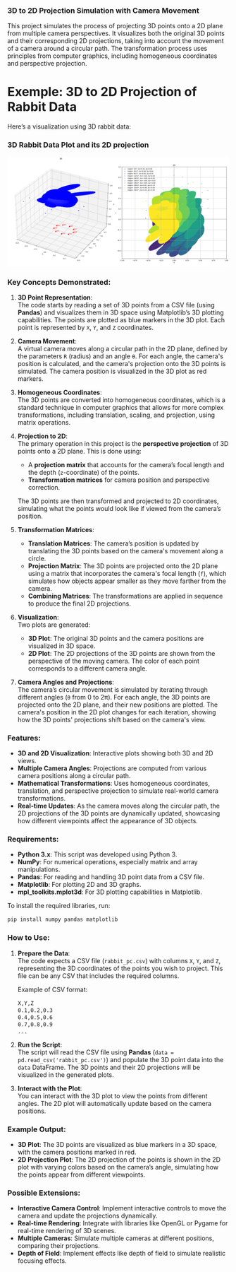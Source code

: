 ### 3D to 2D Projection Simulation with Camera Movement

This project simulates the process of projecting 3D points onto a 2D plane from multiple camera perspectives. It visualizes both the original 3D points and their corresponding 2D projections, taking into account the movement of a camera around a circular path. The transformation process uses principles from computer graphics, including homogeneous coordinates and perspective projection.

# Exemple: 3D to 2D Projection of Rabbit Data

Here’s a visualization using 3D rabbit data: 

### 3D Rabbit Data Plot and its 2D projection
![3D Rabbit Plot](Results.png)

### Key Concepts Demonstrated:

1. **3D Point Representation**:  
   The code starts by reading a set of 3D points from a CSV file (using **Pandas**) and visualizes them in 3D space using Matplotlib’s 3D plotting capabilities. The points are plotted as blue markers in the 3D plot. Each point is represented by `X`, `Y`, and `Z` coordinates.

2. **Camera Movement**:  
   A virtual camera moves along a circular path in the 2D plane, defined by the parameters `R` (radius) and an angle `θ`. For each angle, the camera's position is calculated, and the camera's projection onto the 3D points is simulated. The camera position is visualized in the 3D plot as red markers.

3. **Homogeneous Coordinates**:  
   The 3D points are converted into homogeneous coordinates, which is a standard technique in computer graphics that allows for more complex transformations, including translation, scaling, and projection, using matrix operations.

4. **Projection to 2D**:  
   The primary operation in this project is the **perspective projection** of 3D points onto a 2D plane. This is done using:
   - A **projection matrix** that accounts for the camera’s focal length and the depth (`z`-coordinate) of the points.
   - **Transformation matrices** for camera position and perspective correction.
   
   The 3D points are then transformed and projected to 2D coordinates, simulating what the points would look like if viewed from the camera’s position.

5. **Transformation Matrices**:  
   - **Translation Matrices**: The camera’s position is updated by translating the 3D points based on the camera's movement along a circle.
   - **Projection Matrix**: The 3D points are projected onto the 2D plane using a matrix that incorporates the camera's focal length (`f`), which simulates how objects appear smaller as they move farther from the camera.
   - **Combining Matrices**: The transformations are applied in sequence to produce the final 2D projections.

6. **Visualization**:  
   Two plots are generated:
   - **3D Plot**: The original 3D points and the camera positions are visualized in 3D space.
   - **2D Plot**: The 2D projections of the 3D points are shown from the perspective of the moving camera. The color of each point corresponds to a different camera angle.

7. **Camera Angles and Projections**:  
   The camera’s circular movement is simulated by iterating through different angles (`θ` from 0 to 2π). For each angle, the 3D points are projected onto the 2D plane, and their new positions are plotted. The camera's position in the 2D plot changes for each iteration, showing how the 3D points' projections shift based on the camera's view.

### Features:
- **3D and 2D Visualization**: Interactive plots showing both 3D and 2D views.
- **Multiple Camera Angles**: Projections are computed from various camera positions along a circular path.
- **Mathematical Transformations**: Uses homogeneous coordinates, translation, and perspective projection to simulate real-world camera transformations.
- **Real-time Updates**: As the camera moves along the circular path, the 2D projections of the 3D points are dynamically updated, showcasing how different viewpoints affect the appearance of 3D objects.

### Requirements:
- **Python 3.x**: This script was developed using Python 3.
- **NumPy**: For numerical operations, especially matrix and array manipulations.
- **Pandas**: For reading and handling 3D point data from a CSV file.
- **Matplotlib**: For plotting 2D and 3D graphs.
- **mpl_toolkits.mplot3d**: For 3D plotting capabilities in Matplotlib.

To install the required libraries, run:
```bash
pip install numpy pandas matplotlib
```

### How to Use:
1. **Prepare the Data**:  
   The code expects a CSV file (`rabbit_pc.csv`) with columns `X`, `Y`, and `Z`, representing the 3D coordinates of the points you wish to project. This file can be any CSV that includes the required columns.

   Example of CSV format:
   ```csv
   X,Y,Z
   0.1,0.2,0.3
   0.4,0.5,0.6
   0.7,0.8,0.9
   ...
   ```

2. **Run the Script**:  
   The script will read the CSV file using **Pandas** (`data = pd.read_csv('rabbit_pc.csv')`) and populate the 3D point data into the `data` DataFrame. The 3D points and their 2D projections will be visualized in the generated plots.

3. **Interact with the Plot**:  
   You can interact with the 3D plot to view the points from different angles. The 2D plot will automatically update based on the camera positions.

### Example Output:
- **3D Plot**: The 3D points are visualized as blue markers in a 3D space, with the camera positions marked in red.
- **2D Projection Plot**: The 2D projection of the points is shown in the 2D plot with varying colors based on the camera’s angle, simulating how the points appear from different viewpoints.

### Possible Extensions:
- **Interactive Camera Control**: Implement interactive controls to move the camera and update the projections dynamically.
- **Real-time Rendering**: Integrate with libraries like OpenGL or Pygame for real-time rendering of 3D scenes.
- **Multiple Cameras**: Simulate multiple cameras at different positions, comparing their projections.
- **Depth of Field**: Implement effects like depth of field to simulate realistic focusing effects.
